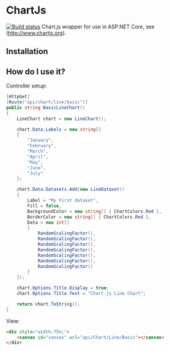 # ChartJs
[![Build status](https://ci.appveyor.com/api/projects/status/v2bva9w2a84vpkoa/branch/master?svg=true)](https://ci.appveyor.com/project/jamiewest/chartjs/branch/master)
Chart.js wrapper for use in ASP.NET Core, see (http://www.chartjs.org).

## Installation

## How do I use it?

Controller setup:
```csharp
[HttpGet]
[Route("api/chart/line/basic")]
public string BasicLineChart()
{
    LineChart chart = new LineChart();

    chart.Data.Labels = new string[] 
    { 
        "January", 
        "February", 
        "March", 
        "April", 
        "May", 
        "June", 
        "July" 
    };

    chart.Data.Datasets.Add(new LineDataset()
    {
        Label = "My First dataset",
        Fill = false,
        BackgroundColor = new string[] { ChartColors.Red },
        BorderColor = new string[] { ChartColors.Red },
        Data = new int[] 
        {
            RandomScalingFactor(),
            RandomScalingFactor(),
            RandomScalingFactor(),
            RandomScalingFactor(),
            RandomScalingFactor(),
            RandomScalingFactor(),
            RandomScalingFactor()
        }
    });

    chart.Options.Title.Display = true;
    chart.Options.Title.Text = "Chart.js Line Chart";

    return chart.ToString();
}
```

View:
```html
<div style="width:75%;">
    <canvas id="canvas" url="api/Chart/Line/Basic"></canvas>
</div>
```
